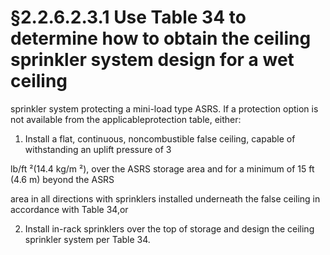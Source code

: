 # §2.2.6.2.3.1 Use Table 34 to determine how to obtain the ceiling sprinkler system design for a wet ceiling



sprinkler system protecting a mini-load type ASRS. If a protection option is not available from the applicableprotection table, either:

1. Install a flat, continuous, noncombustible false ceiling, capable of withstanding an uplift pressure of 3

lb/ft ²(14.4 kg/m ²), over the ASRS storage area and for a minimum of 15 ft (4.6 m) beyond the ASRS

area in all directions with sprinklers installed underneath the false ceiling in accordance with Table 34,or

2. Install in-rack sprinklers over the top of storage and design the ceiling sprinkler system per Table 34.